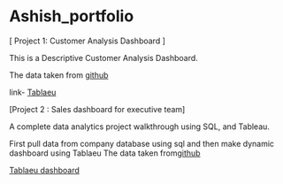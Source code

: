 # Ashish_portfolio
[ Project 1: Customer Analysis Dashboard ]

This is a Descriptive Customer Analysis Dashboard.

The data taken from [github](https://github.com/stanley-george-joseph/Customer-Analysis-Tableau)

link- [Tablaeu](https://public.tableau.com/app/profile/ashish.kumar7751/viz/CustomerAnalysis_16844368151170/Dashboard1)

[Project 2 : Sales dashboard for executive team]

A complete data analytics project walkthrough using SQL, and Tableau. 

First pull data from company database using sql and then make dynamic dashboard using Tablaeu 
The data taken from[github](https://www.youtube.com/redirect?event=video_description&redir_token=QUFFLUhqa3NUU0R6amg4TVljd0g4eFk3QURQOHEtZllTUXxBQ3Jtc0tsZHpuWVpFdTJIUFFINm5zY2pVR0V2cHZIS3BvM2hTYWlhQl8ybGhxZnVDTGZUQ0FnVTdGZ2xaYVlaTUZGUXJIbVNFYjhWNm15NVozSkVwUlNJNnptbDNGSERpU19aV01aUWNnM2FveU1sR2NxbUZlZw&q=https%3A%2F%2Fwww.sqlservertutorial.net%2Fwp-content%2Fuploads%2FSQL-Server-Sample-Database.zip&v=1pHYKdyRvrw)

[Tablaeu dashboard](https://public.tableau.com/app/profile/ashish.kumar7751/viz/revenue_16846576616890/Dashboard2)

